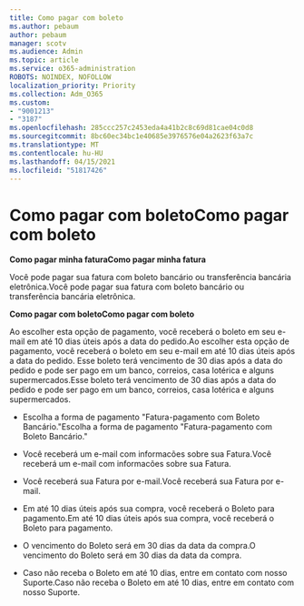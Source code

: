 ```yaml
---
title: Como pagar com boleto
ms.author: pebaum
author: pebaum
manager: scotv
ms.audience: Admin
ms.topic: article
ms.service: o365-administration
ROBOTS: NOINDEX, NOFOLLOW
localization_priority: Priority
ms.collection: Adm_O365
ms.custom:
- "9001213"
- "3187"
ms.openlocfilehash: 285ccc257c2453eda4a41b2c8c69d81cae04c0d8
ms.sourcegitcommit: 8bc60ec34bc1e40685e3976576e04a2623f63a7c
ms.translationtype: MT
ms.contentlocale: hu-HU
ms.lasthandoff: 04/15/2021
ms.locfileid: "51817426"
---
```

# <a name="como-pagar-com-boleto"></a><span data-ttu-id="157ad-102">Como pagar com boleto</span><span class="sxs-lookup"><span data-stu-id="157ad-102">Como pagar com boleto</span></span>

<span data-ttu-id="157ad-103">**Como pagar minha fatura**</span><span class="sxs-lookup"><span data-stu-id="157ad-103">**Como pagar minha fatura**</span></span>

<span data-ttu-id="157ad-104">Você pode pagar sua fatura com boleto bancário ou transferência bancária eletrônica.</span><span class="sxs-lookup"><span data-stu-id="157ad-104">Você pode pagar sua fatura com boleto bancário ou transferência bancária eletrônica.</span></span>

<span data-ttu-id="157ad-105">**Como pagar com  boleto**</span><span class="sxs-lookup"><span data-stu-id="157ad-105">**Como pagar com  boleto**</span></span>

<span data-ttu-id="157ad-106">Ao escolher  esta opção de pagamento, você receberá o boleto em seu e-mail em até 10 dias úteis após a data do pedido.</span><span class="sxs-lookup"><span data-stu-id="157ad-106">Ao escolher  esta opção de pagamento, você receberá o boleto em seu e-mail em até 10 dias úteis após a data do pedido.</span></span> <span data-ttu-id="157ad-107">Esse boleto terá vencimento de 30 dias após a data do pedido e pode ser pago em um banco, correios, casa lotérica e alguns supermercados.</span><span class="sxs-lookup"><span data-stu-id="157ad-107">Esse boleto terá vencimento de 30 dias após a data do pedido e pode ser pago em um banco, correios, casa lotérica e alguns supermercados.</span></span>

- <span data-ttu-id="157ad-108">Escolha a forma de pagamento "Fatura-pagamento com Boleto Bancário."</span><span class="sxs-lookup"><span data-stu-id="157ad-108">Escolha a forma de pagamento "Fatura-pagamento com Boleto Bancário."</span></span>

- <span data-ttu-id="157ad-109">Você receberá um e-mail com informacões sobre sua Fatura.</span><span class="sxs-lookup"><span data-stu-id="157ad-109">Você receberá um e-mail com informacões sobre sua Fatura.</span></span>

- <span data-ttu-id="157ad-110">Você receberá sua Fatura por e-mail.</span><span class="sxs-lookup"><span data-stu-id="157ad-110">Você receberá sua Fatura por e-mail.</span></span>

- <span data-ttu-id="157ad-111">Em até 10 dias úteis após sua compra, você receberá o Boleto para pagamento.</span><span class="sxs-lookup"><span data-stu-id="157ad-111">Em até 10 dias úteis após sua compra, você receberá o Boleto para pagamento.</span></span>

- <span data-ttu-id="157ad-112">O vencimento do Boleto será em 30 dias da data da compra.</span><span class="sxs-lookup"><span data-stu-id="157ad-112">O vencimento do Boleto será em 30 dias da data da compra.</span></span>

- <span data-ttu-id="157ad-113">Caso não receba o Boleto em até 10 dias, entre em contato com nosso Suporte.</span><span class="sxs-lookup"><span data-stu-id="157ad-113">Caso não receba o Boleto em até 10 dias, entre em contato com nosso Suporte.</span></span>

